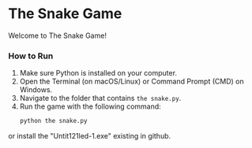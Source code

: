 # The Snake Game

Welcome to The Snake Game!

### How to Run
1. Make sure Python is installed on your computer.
2. Open the Terminal (on macOS/Linux) or Command Prompt (CMD) on Windows.
3. Navigate to the folder that contains `the snake.py`.
4. Run the game with the following command:
   ```bash
   python the snake.py

or install the "Untit121led-1.exe" existing in github.
